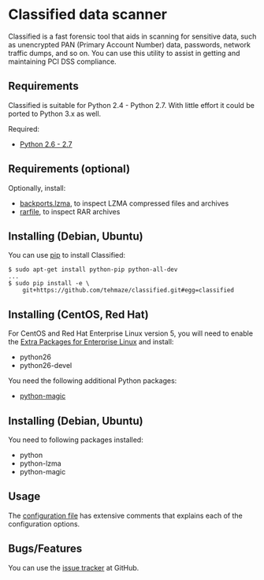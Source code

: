 # Classified data scanner

Classified is a fast forensic tool that aids in scanning for sensitive data,
such as unencrypted PAN (Primary Account Number) data, passwords, network
traffic dumps, and so on. You can use this utility to assist in getting and
maintaining PCI DSS compliance.

## Requirements

Classified is suitable for Python 2.4 - Python 2.7. With little effort it could
be ported to Python 3.x as well.

Required:
*  [Python 2.6 - 2.7](http://python.org/)

## Requirements (optional)

Optionally, install:
*  [backports.lzma](http://pypi.python.org/pypi/backports.lzma), to inspect
   LZMA compressed files and archives
*  [rarfile](http://pypi.python.org/pypi/rarfile), to inspect RAR archives


## Installing (Debian, Ubuntu)

You can use [pip](http://www.pip-installer.org/) to install Classified:

    $ sudo apt-get install python-pip python-all-dev
    ...
    $ sudo pip install -e \
        git+https://github.com/tehmaze/classified.git#egg=classified


## Installing (CentOS, Red Hat)

For CentOS and Red Hat Enterprise Linux version 5, you will need to enable the
[Extra Packages for Enterprise Linux](https://fedoraproject.org/wiki/EPEL) and
install:
*  python26
*  python26-devel

You need the following additional Python packages:
*  [python-magic](http://pypi.python.org/pypi/python-magic)


## Installing (Debian, Ubuntu)

You need to following packages installed:
*  python
*  python-lzma
*  python-magic


## Usage

The [configuration file](etc/classified.conf.example) has extensive comments
that explains each of the configuration options.


## Bugs/Features

You can use the [issue tracker](https://github.com/tehmaze/classified/issues)
at GitHub.
